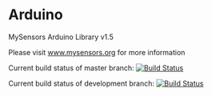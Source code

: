Arduino
=======

MySensors Arduino Library v1.5

Please visit www.mysensors.org for more information

Current build status of master branch: [![Build Status](http://ci.mysensors.org/job/MySensorsArduino/branch/master/badge/icon)](http://ci.mysensors.org/job/MySensorsArduino/branch/master/)

Current build status of development branch: [![Build Status](http://ci.mysensors.org/job/MySensorsArduino/branch/development/badge/icon)](http://ci.mysensors.org/job/MySensorsArduino/branch/development/)
